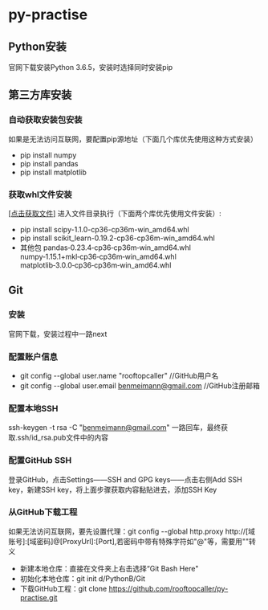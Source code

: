 # py-practise
## Python安装
官网下载安装Python 3.6.5，安装时选择同时安装pip

## 第三方库安装
### 自动获取安装包安装
 如果是无法访问互联网，要配置pip源地址（下面几个库优先使用这种方式安装）
 - pip install numpy
 - pip install pandas
 - pip install matplotlib
 
### 获取whl文件安装
 [[点击获取文件]](http://www.lfd.uci.edu/~gohlke/pythonlibs/)
 进入文件目录执行（下面两个库优先使用文件安装）:
 - pip install scipy-1.1.0-cp36-cp36m-win_amd64.whl
 - pip install scikit_learn-0.19.2-cp36-cp36m-win_amd64.whl 
 - 其他包 pandas‑0.23.4‑cp36‑cp36m‑win_amd64.whl numpy‑1.15.1+mkl‑cp36‑cp36m‑win_amd64.whl matplotlib‑3.0.0‑cp36‑cp36m‑win_amd64.whl
 
## Git
### 安装
 官网下载，安装过程中一路next

### 配置账户信息
 - git config --global user.name "rooftopcaller"         //GitHub用户名
 - git config --global user.email benmeimann@gmail.com   //GitHub注册邮箱

### 配置本地SSH
 ssh-keygen -t rsa -C "benmeimann@gmail.com" 一路回车，最终获取.ssh/id_rsa.pub文件中的内容
### 配置GitHub SSH
 登录GitHub，点击Settings——SSH and GPG keys——点击右侧Add SSH key，新建SSH key，将上面步骤获取内容黏贴进去，添加SSH Key

### 从GitHub下载工程
 如果无法访问互联网，要先设置代理：git config --global http.proxy http://[域账号]:[域密码]@[ProxyUrl]:[Port],若密码中带有特殊字符如"@"等，需要用"\"转义
 - 新建本地仓库：直接在文件夹上右击选择“Git Bash Here"
 - 初始化本地仓库：git init d/PythonB/Git
 - 下载GitHub工程：git clone https://github.com/rooftopcaller/py-practise.git
 
